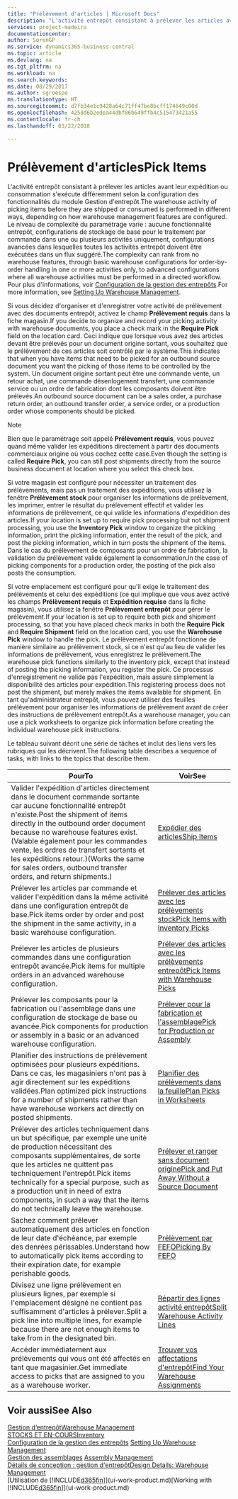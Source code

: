 ```yaml
---
title: "Prélèvement d'articles | Microsoft Docs"
description: "L'activité entrepôt consistant à prélever les articles avant leur expédition ou consommation s'exécute différemment selon la configuration des fonctionnalités du module Gestion d'entrepôt. Le niveau de complexité du [paramétrage](../configure-warehouse-processes.md) varie : aucune fonctionnalité entrepôt, configurations de stockage de base pour le traitement par commande dans une ou plusieurs activités uniquement, configurations avancées dans lesquelles toutes les activités entrepôt doivent être exécutées dans un flux suggéré."
services: project-madeira
documentationcenter: 
author: SorenGP
ms.service: dynamics365-business-central
ms.topic: article
ms.devlang: na
ms.tgt_pltfrm: na
ms.workload: na
ms.search.keywords: 
ms.date: 08/29/2017
ms.author: sgroespe
ms.translationtype: HT
ms.sourcegitcommit: d7fb34e1c9428a64c71ff47be8bcff174649c00d
ms.openlocfilehash: 4258d6b2edea44dbf86b649ffb4c515473421a55
ms.contentlocale: fr-ch
ms.lasthandoff: 03/22/2018

---
```

# <a name="pick-items"></a><span data-ttu-id="eaa8e-104">Prélèvement d'articles</span><span class="sxs-lookup"><span data-stu-id="eaa8e-104">Pick Items</span></span>
<span data-ttu-id="eaa8e-105">L'activité entrepôt consistant à prélever les articles avant leur expédition ou consommation s'exécute différemment selon la configuration des fonctionnalités du module Gestion d'entrepôt.</span><span class="sxs-lookup"><span data-stu-id="eaa8e-105">The warehouse activity of picking items before they are shipped or consumed is performed in different ways, depending on how warehouse management features are configured.</span></span> <span data-ttu-id="eaa8e-106">Le niveau de complexité du paramétrage varie : aucune fonctionnalité entrepôt, configurations de stockage de base pour le traitement par commande dans une ou plusieurs activités uniquement, configurations avancées dans lesquelles toutes les activités entrepôt doivent être exécutées dans un flux suggéré.</span><span class="sxs-lookup"><span data-stu-id="eaa8e-106">The complexity can rank from no warehouse features, through basic warehouse configurations for order-by-order handling in one or more activities only, to advanced configurations where all warehouse activities must be performed in a directed workflow.</span></span> <span data-ttu-id="eaa8e-107">Pour plus d'informations, voir [Configuration de la gestion des entrepôts](warehouse-setup-warehouse.md).</span><span class="sxs-lookup"><span data-stu-id="eaa8e-107">For more information, see [Setting Up Warehouse Management](warehouse-setup-warehouse.md).</span></span>

<span data-ttu-id="eaa8e-108">Si vous décidez d'organiser et d'enregistrer votre activité de prélèvement avec des documents entrepôt, activez le champ **Prélèvement requis** dans la fiche magasin.</span><span class="sxs-lookup"><span data-stu-id="eaa8e-108">If you decide to organize and record your picking activity with warehouse documents, you place a check mark in the **Require Pick** field on the location card.</span></span> <span data-ttu-id="eaa8e-109">Ceci indique que lorsque vous avez des articles devant être prélevés pour un document origine sortant, vous souhaitez que le prélèvement de ces articles soit contrôlé par le système.</span><span class="sxs-lookup"><span data-stu-id="eaa8e-109">This indicates that when you have items that need to be picked for an outbound source document you want the picking of those items to be controlled by the system.</span></span> <span data-ttu-id="eaa8e-110">Un document origine sortant peut être une commande vente, un retour achat, une commande désenlogement transfert, une commande service ou un ordre de fabrication dont les composants doivent être prélevés.</span><span class="sxs-lookup"><span data-stu-id="eaa8e-110">An outbound source document can be a sales order, a purchase return order, an outbound transfer order, a service order, or a production order whose components should be picked.</span></span>

> [!NOTE]
> <span data-ttu-id="eaa8e-111">Bien que le paramétrage soit appelé **Prélèvement requis**, vous pouvez quand même valider les expéditions directement à partir des documents commerciaux origine où vous cochez cette case.</span><span class="sxs-lookup"><span data-stu-id="eaa8e-111">Even though the setting is called **Require Pick**, you can still post shipments directly from the source business document at location where you select this check box.</span></span>

<span data-ttu-id="eaa8e-112">Si votre magasin est configuré pour nécessiter un traitement des prélèvements, mais pas un traitement des expéditions, vous utilisez la fenêtre **Prélèvement stock** pour organiser les informations de prélèvement, les imprimer, entrer le résultat du prélèvement effectif et valider les informations de prélèvement, ce qui valide les informations d'expédition des articles.</span><span class="sxs-lookup"><span data-stu-id="eaa8e-112">If your location is set up to require pick processing but not shipment processing, you use the **Inventory Pick** window to organize the picking information, print the picking information, enter the result of the pick, and post the picking information, which in turn posts the shipment of the items.</span></span> <span data-ttu-id="eaa8e-113">Dans le cas du prélèvement de composants pour un ordre de fabrication, la validation du prélèvement valide également la consommation.</span><span class="sxs-lookup"><span data-stu-id="eaa8e-113">In the case of picking components for a production order, the posting of the pick also posts the consumption.</span></span>

<span data-ttu-id="eaa8e-114">Si votre emplacement est configuré pour qu'il exige le traitement des prélèvements et celui des expéditions (ce qui implique que vous avez activé les champs **Prélèvement requis** et **Expédition requise** dans la fiche magasin), vous utilisez la fenêtre **Prélèvement entrepôt** pour gérer le prélèvement.</span><span class="sxs-lookup"><span data-stu-id="eaa8e-114">If your location is set up to require both pick and shipment processing, so that you have placed check marks in both the **Require Pick** and **Require Shipment** field on the location card, you use the **Warehouse Pick** window to handle the pick.</span></span> <span data-ttu-id="eaa8e-115">Le prélèvement entrepôt fonctionne de manière similaire au prélèvement stock, si ce n'est qu'au lieu de valider les informations de prélèvement, vous enregistrez le prélèvement.</span><span class="sxs-lookup"><span data-stu-id="eaa8e-115">The warehouse pick functions similarly to the inventory pick, except that instead of posting the picking information, you register the pick.</span></span> <span data-ttu-id="eaa8e-116">Ce processus d'enregistrement ne valide pas l'expédition, mais assure simplement la disponibilité des articles pour expédition.</span><span class="sxs-lookup"><span data-stu-id="eaa8e-116">This registering process does not post the shipment, but merely makes the items available for shipment.</span></span> <span data-ttu-id="eaa8e-117">En tant qu'administrateur entrepôt, vous pouvez utiliser des feuilles prélèvement pour organiser les informations de prélèvement avant de créer des instructions de prélèvement entrepôt.</span><span class="sxs-lookup"><span data-stu-id="eaa8e-117">As a warehouse manager, you can use a pick worksheets to organize pick information before creating the individual warehouse pick instructions.</span></span>

<span data-ttu-id="eaa8e-118">Le tableau suivant décrit une série de tâches et inclut des liens vers les rubriques qui les décrivent.</span><span class="sxs-lookup"><span data-stu-id="eaa8e-118">The following table describes a sequence of tasks, with links to the topics that describe them.</span></span>   

|<span data-ttu-id="eaa8e-119">**Pour**</span><span class="sxs-lookup"><span data-stu-id="eaa8e-119">**To**</span></span>|<span data-ttu-id="eaa8e-120">**Voir**</span><span class="sxs-lookup"><span data-stu-id="eaa8e-120">**See**</span></span>|
|------------|-------------|  
|<span data-ttu-id="eaa8e-121">Valider l'expédition d'articles directement dans le document commande sortante car aucune fonctionnalité entrepôt n'existe.</span><span class="sxs-lookup"><span data-stu-id="eaa8e-121">Post the shipment of items directly in the outbound order document because no warehouse features exist.</span></span> <span data-ttu-id="eaa8e-122">(Valable également pour les commandes vente, les ordres de transfert sortants et les expéditions retour.)</span><span class="sxs-lookup"><span data-stu-id="eaa8e-122">(Works the same for sales orders, outbound transfer orders, and return shipments.)</span></span>|[<span data-ttu-id="eaa8e-123">Expédier des articles</span><span class="sxs-lookup"><span data-stu-id="eaa8e-123">Ship Items</span></span>](warehouse-how-ship-items.md)|  
|<span data-ttu-id="eaa8e-124">Prélever les articles par commande et valider l'expédition dans la même activité dans une configuration entrepôt de base.</span><span class="sxs-lookup"><span data-stu-id="eaa8e-124">Pick items order by order and post the shipment in the same activity, in a basic warehouse configuration.</span></span>|[<span data-ttu-id="eaa8e-125">Prélever des articles avec les prélèvements stock</span><span class="sxs-lookup"><span data-stu-id="eaa8e-125">Pick Items with Inventory Picks</span></span>](warehouse-how-to-pick-items-with-inventory-picks.md)|
|<span data-ttu-id="eaa8e-126">Prélever les articles de plusieurs commandes dans une configuration entrepôt avancée.</span><span class="sxs-lookup"><span data-stu-id="eaa8e-126">Pick items for multiple orders in an advanced warehouse configuration.</span></span>|[<span data-ttu-id="eaa8e-127">Prélever des articles avec les prélèvements entrepôt</span><span class="sxs-lookup"><span data-stu-id="eaa8e-127">Pick Items with Warehouse Picks</span></span>](warehouse-how-to-pick-items-for-warehouse-shipment.md)|  
|<span data-ttu-id="eaa8e-128">Prélever les composants pour la fabrication ou l'assemblage dans une configuration de stockage de base ou avancée.</span><span class="sxs-lookup"><span data-stu-id="eaa8e-128">Pick components for production or assembly in a basic or an advanced warehouse configuration.</span></span>|[<span data-ttu-id="eaa8e-129">Prélever pour la fabrication et l'assemblage</span><span class="sxs-lookup"><span data-stu-id="eaa8e-129">Pick for Production or Assembly</span></span>](warehouse-how-to-pick-for-production.md)|  
|<span data-ttu-id="eaa8e-130">Planifier des instructions de prélèvement optimisées pour plusieurs expéditions. Dans ce cas, les magasiniers n'ont pas à agir directement sur les expéditions validées.</span><span class="sxs-lookup"><span data-stu-id="eaa8e-130">Plan optimized pick instructions for a number of shipments rather than have warehouse workers act directly on posted shipments.</span></span>|[<span data-ttu-id="eaa8e-131">Planifier des prélèvements dans la feuille</span><span class="sxs-lookup"><span data-stu-id="eaa8e-131">Plan Picks in Worksheets</span></span>](warehouse-how-to-plan-picks-in-worksheets.md)|  
|<span data-ttu-id="eaa8e-132">Prélever des articles techniquement dans un but spécifique, par exemple une unité de production nécessitant des composants supplémentaires, de sorte que les articles ne quittent pas techniquement l'entrepôt.</span><span class="sxs-lookup"><span data-stu-id="eaa8e-132">Pick items technically for a special purpose, such as a production unit in need of extra components, in such a way that the items do not technically leave the warehouse.</span></span>|[<span data-ttu-id="eaa8e-133">Prélever et ranger sans document origine</span><span class="sxs-lookup"><span data-stu-id="eaa8e-133">Pick and Put Away Without a Source Document</span></span>](warehouse-how-to-create-put-aways-from-internal-put-aways.md)|
|<span data-ttu-id="eaa8e-134">Sachez comment prélever automatiquement des articles en fonction de leur date d'échéance, par exemple des denrées périssables.</span><span class="sxs-lookup"><span data-stu-id="eaa8e-134">Understand how to automatically pick items according to their expiration date, for example perishable goods.</span></span>|[<span data-ttu-id="eaa8e-135">Prélèvement par FEFO</span><span class="sxs-lookup"><span data-stu-id="eaa8e-135">Picking By FEFO</span></span>](warehouse-picking-by-fefo.md)|
|<span data-ttu-id="eaa8e-136">Divisez une ligne prélèvement en plusieurs lignes, par exemple si l'emplacement désigné ne contient pas suffisamment d'articles à prélever.</span><span class="sxs-lookup"><span data-stu-id="eaa8e-136">Split a pick line into multiple lines, for example because there are not enough items to take from in the designated bin.</span></span>|[<span data-ttu-id="eaa8e-137">Répartir des lignes activité entrepôt</span><span class="sxs-lookup"><span data-stu-id="eaa8e-137">Split Warehouse Activity Lines</span></span>](warehouse-how-to-split-warehouse-activity-lines.md)|
|<span data-ttu-id="eaa8e-138">Accéder immédiatement aux prélèvements qui vous ont été affectés en tant que magasinier.</span><span class="sxs-lookup"><span data-stu-id="eaa8e-138">Get immediate access to picks that are assigned to you as a warehouse worker.</span></span>|[<span data-ttu-id="eaa8e-139">Trouver vos affectations d'entrepôt</span><span class="sxs-lookup"><span data-stu-id="eaa8e-139">Find Your Warehouse Assignments</span></span>](warehouse-how-to-find-your-warehouse-assignments.md)|  

## <a name="see-also"></a><span data-ttu-id="eaa8e-140">Voir aussi</span><span class="sxs-lookup"><span data-stu-id="eaa8e-140">See Also</span></span>  
[<span data-ttu-id="eaa8e-141">Gestion d’entrepôt</span><span class="sxs-lookup"><span data-stu-id="eaa8e-141">Warehouse Management</span></span>](warehouse-manage-warehouse.md)  
[<span data-ttu-id="eaa8e-142">STOCKS ET EN-COURS</span><span class="sxs-lookup"><span data-stu-id="eaa8e-142">Inventory</span></span>](inventory-manage-inventory.md)  
<span data-ttu-id="eaa8e-143">[Configuration de la gestion des entrepôts](warehouse-setup-warehouse.md)   </span><span class="sxs-lookup"><span data-stu-id="eaa8e-143">[Setting Up Warehouse Management](warehouse-setup-warehouse.md)   </span></span>  
<span data-ttu-id="eaa8e-144">[Gestion des assemblages](assembly-assemble-items.md)  </span><span class="sxs-lookup"><span data-stu-id="eaa8e-144">[Assembly Management](assembly-assemble-items.md)  </span></span>  
[<span data-ttu-id="eaa8e-145">Détails de conception : gestion d'entrepôt</span><span class="sxs-lookup"><span data-stu-id="eaa8e-145">Design Details: Warehouse Management</span></span>](design-details-warehouse-management.md)  
<span data-ttu-id="eaa8e-146">[Utilisation de [!INCLUDE[d365fin](includes/d365fin_md.md)]](ui-work-product.md)</span><span class="sxs-lookup"><span data-stu-id="eaa8e-146">[Working with [!INCLUDE[d365fin](includes/d365fin_md.md)]](ui-work-product.md)</span></span>

